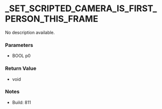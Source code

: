 # _SET_SCRIPTED_CAMERA_IS_FIRST_PERSON_THIS_FRAME

No description available.

### Parameters
* BOOL p0

### Return Value
* void

### Notes
* Build: 811

